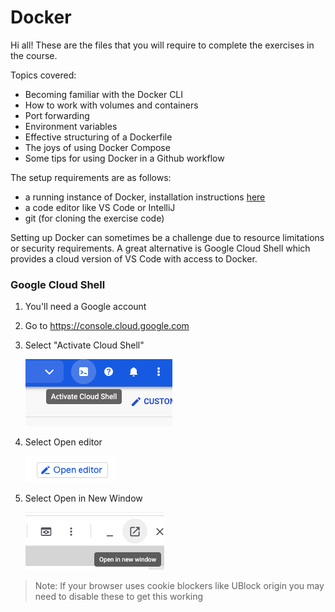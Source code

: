 # Docker

Hi all!  These are the files that you will require to complete the exercises in the course.

Topics covered:

- Becoming familiar with the Docker CLI
- How to work with volumes and containers
- Port forwarding
- Environment variables
- Effective structuring of a Dockerfile
- The joys of using Docker Compose
- Some tips for using Docker in a Github workflow

The setup requirements are as follows:

- a running instance of Docker, installation instructions [here](https://docs.docker.com/get-docker/)
- a code editor like VS Code or IntelliJ
- git (for cloning the exercise code)

Setting up Docker can sometimes be a challenge due to resource limitations or security requirements.  A great alternative is Google Cloud Shell which provides a cloud version of VS Code with access to Docker.

### Google Cloud Shell

1. You'll need a Google account

2. Go to https://console.cloud.google.com

3. Select "Activate Cloud Shell"

   ![image-20210428212555874](images/README/image-20210428212555874.png)

4. Select Open editor

   ![image-20210428212731166](images/README/image-20210428212731166.png)

5. Select Open in New Window

   ![image-20210428212837270](images/README/image-20210428212837270.png)

> Note: If your browser uses cookie blockers like UBlock origin you may need to disable these to get this working

